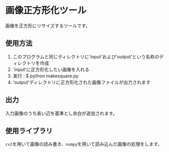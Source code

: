# 画像正方形化ツール

画像を正方形にリサイズするツールです。

## 使用方法
1. このプログラムと同じディレクトリに'input'および'output'という名称のディレクトリを作成
2. 'input'に正方形化したい画像を入れる
3. 実行 : $ python makesquare.py      
4. 'output'ディレクトリに正方形化された画像ファイルが出力されます

## 出力
入力画像のうち長い辺を基準とし余白が追加されます。


## 使用ライブラリ
`cv2`を用いて画像の読み書き、`numpy`を用いて読み込んだ画像の処理をします。
